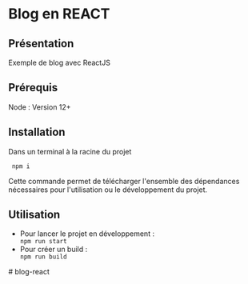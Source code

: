 <h1>Blog en REACT</h1>

<h2>Présentation</h2>
<p>Exemple de blog avec ReactJS</p>

<h2>Prérequis</h2>
<p>Node : Version 12+</p>

<h2>Installation</h2>
<p> Dans un terminal à la racine du projet </p>
<code> npm i </code>
<p>Cette commande permet de télécharger l'ensemble des dépendances nécessaires pour l'utilisation ou le développement du projet.</p>

<h2>Utilisation</h2>
<ul>
    <li> Pour lancer le projet en développement :</li>
    <code>npm run start</code>
    <li>Pour créer un build :</li>
    <code>npm run build</code>
</ul># blog-react
